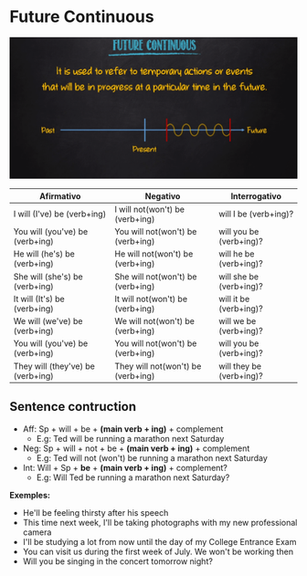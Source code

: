 # Future Continuous

![TIMELINE](./FutureContinuous.png)

| Afirmativo         | Negativo              | Interrogativo        |
|--------------------|-----------------------|----------------------|
| I will (I've) be (verb+ing)| I will not(won't) be (verb+ing) | will I be (verb+ing)?|
| You will (you've) be (verb+ing)| You will not(won't) be (verb+ing) | will you be (verb+ing)?|
| He will (he's) be (verb+ing) | He will not(won't) be (verb+ing)| will he be (verb+ing)?|
| She will (she's) be (verb+ing) | She will not(won't) be (verb+ing) | will she be (verb+ing)?|
| It will (It's) be (verb+ing) | It will not(won't) be (verb+ing) | will it be (verb+ing)?|
| We will (we've) be (verb+ing) | We will not(won't) be (verb+ing) | will we be (verb+ing)?|
| You will (you've) be (verb+ing) | You will not(won't) be (verb+ing) | will you be (verb+ing)?|
| They will (they've) be (verb+ing) | They will not(won't) be (verb+ing) | will they be (verb+ing)?|

## Sentence contruction

- Aff: Sp + will + be + **(main verb + ing)** + complement
  - E.g: Ted will be running a marathon next Saturday
- Neg: Sp + will + not + be + **(main verb + ing)** + complement
  - E.g: Ted will not (won't) be running a marathon next Saturday
- Int: Will + Sp + **be** + **(main verb + ing)**  + complement?
  - E.g: Will Ted be running a marathon next Saturday?

**Exemples:**

- He'll be feeling thirsty after his speech
- This time next week, I'll be taking photographs with my new professional camera
- I'll be studying a lot from now until the day of my College Entrance Exam
- You can visit us during the first week of July. We won't be working then
- Will you be singing in the concert tomorrow night?
